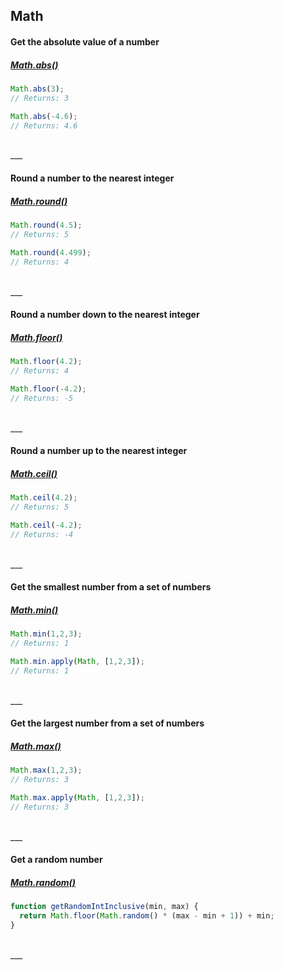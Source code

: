 ## Math

#### Get the absolute value of a number
##### [Math.abs()](https://developer.mozilla.org/en-US/docs/Web/JavaScript/Reference/Global_Objects/Math/abs)
```js
Math.abs(3);
// Returns: 3

Math.abs(-4.6);
// Returns: 4.6
```

<br>
___
<br>

#### Round a number to the nearest integer
##### [Math.round()](https://developer.mozilla.org/en-US/docs/Web/JavaScript/Reference/Global_Objects/Math/round)
```js
Math.round(4.5);
// Returns: 5

Math.round(4.499);
// Returns: 4
```

<br>
___
<br>

#### Round a number down to the nearest integer
##### [Math.floor()](https://developer.mozilla.org/en-US/docs/Web/JavaScript/Reference/Global_Objects/Math/floor)
```js
Math.floor(4.2);
// Returns: 4

Math.floor(-4.2);
// Returns: -5
```

<br>
___
<br>

#### Round a number up to the nearest integer
##### [Math.ceil()](https://developer.mozilla.org/en-US/docs/Web/JavaScript/Reference/Global_Objects/Math/ceil)
```js
Math.ceil(4.2);
// Returns: 5

Math.ceil(-4.2);
// Returns: -4
```

<br>
___
<br>

#### Get the smallest number from a set of numbers
##### [Math.min()](https://developer.mozilla.org/en-US/docs/Web/JavaScript/Reference/Global_Objects/Math/min)
```js
Math.min(1,2,3);
// Returns: 1

Math.min.apply(Math, [1,2,3]);
// Returns: 1
```

<br>
___
<br>

#### Get the largest number from a set of numbers
##### [Math.max()](https://developer.mozilla.org/en-US/docs/Web/JavaScript/Reference/Global_Objects/Math/max)
```js
Math.max(1,2,3);
// Returns: 3

Math.max.apply(Math, [1,2,3]);
// Returns: 3
```

<br>
___
<br>

#### Get a random number
##### [Math.random()](https://developer.mozilla.org/en-US/docs/Web/JavaScript/Reference/Global_Objects/Math/random)
```js
function getRandomIntInclusive(min, max) {
  return Math.floor(Math.random() * (max - min + 1)) + min;
}
```

<br>
___
<br>

